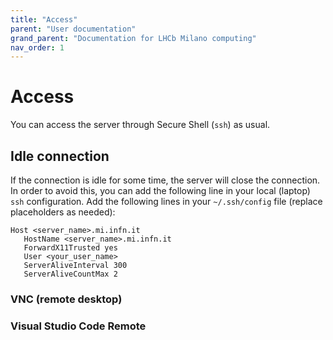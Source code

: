 ```yaml
---
title: "Access"
parent: "User documentation"
grand_parent: "Documentation for LHCb Milano computing"
nav_order: 1
---
```


# Access
You can access the server through Secure Shell (`ssh`) as usual.

## Idle connection
If the connection is idle for some time, the server will close the connection.
In order to avoid this, you can add the following line in your local (laptop) `ssh` configuration.
Add the following lines in your `~/.ssh/config` file (replace placeholders as needed):
```
Host <server_name>.mi.infn.it
   HostName <server_name>.mi.infn.it
   ForwardX11Trusted yes
   User <your_user_name>
   ServerAliveInterval 300
   ServerAliveCountMax 2
```

### VNC (remote desktop)

### Visual Studio Code Remote
